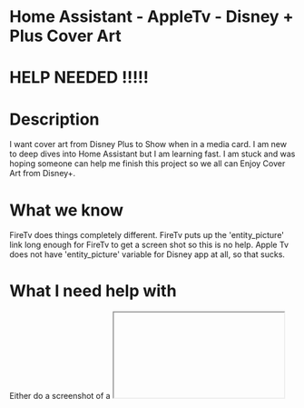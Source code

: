 # Home Assistant - AppleTv - Disney + Plus Cover Art
    
# HELP NEEDED !!!!!

# **Description**

I want cover art from Disney Plus to Show when in a media card. I am new to deep dives into Home Assistant but I am learning fast. I am stuck and was hoping someone can help me finish this project so we all can Enjoy Cover Art from Disney+.

# What we know

FireTv does things completely different. FireTv puts up the 'entity_picture' link long enough for FireTv to get a screen shot so this is no help. Apple Tv does not have 'entity_picture' variable for Disney app at all, so that sucks.
# What I need help with

Either do a screenshot of a <iframe> webpage or better would be to use something like SCRAPE integration to strip out the actual https:// location of the cover art which exists on their site without having logging in.
# My work so far

**If you look at the apple tv state under developer tools you will see this**

```
app_id: com.disney.disneyplus
friendly_name: Apple 3
supported_features: 450487
media_content_id: 0f5c5223-f4f6-46ef-ba8a-69cb0e17d8d3
media_content_type: video
media_duration: 7726
media_position: 4275
media_position_updated_at: "2024-04-15T19:05:25.804021+00:00"
media_title: "Star Wars: The Empire Strikes Back (Episode V)"
```

**Take Note of 'media_content_id: 0f5c5223-f4f6-46ef-ba8a-69cb0e17d8d3'**

Now take combine the id into this link " [https://www.disneyplus.com/en-gb/browse/entity-0f5c5223-f4f6-46ef-ba8a-69cb0e17d8d3](https://www.disneyplus.com/en-gb/browse/entity-0f5c5223-f4f6-46ef-ba8a-69cb0e17d8d3) " and put it in a browser. You should see the exact movie that you are playing.


![Screenshot 2024-04-15 at 3 18 27 PM](https://github.com/crazy-craig/Home-Assistant---AppleTv---Disney-Plus-Cover-Art/assets/153091268/6ccb6401-ef31-4330-ab72-ca26a36fad42)




![](Home%20Assistant%20-%20AppleTv%20-%20Disney%20+%20Plus%20Cover%20Art/Screenshot%202024-04-15%20at%203.18.27%E2%80%AFPM.png)
**POSSIBLE METHOD 1**
At this point we can put this address in a <iframe> but not in an Entity because it is a webpage and not a graphic. But if someone could figure out how to do a screen shot of a page in an <iframe> using an automation and store it so we can stick it in an entity this would seem to be pretty easy for the more advanced developers in Home Assistant

**This what it looks like**

![Screenshot 2024-04-15 at 3 21 31 PM](https://github.com/crazy-craig/Home-Assistant---AppleTv---Disney-Plus-Cover-Art/assets/153091268/70236462-c5d3-4f3c-bba8-b6efc66d1d62)


```
type: iframe
url: >-
  https://www.disneyplus.com/en-gb/browse/entity-0f5c5223-f4f6-46ef-ba8a-69cb0e17d8d3
aspect_ratio: '2:1'
```

![](Home%20Assistant%20-%20AppleTv%20-%20Disney%20+%20Plus%20Cover%20Art/Screenshot%202024-04-15%20at%203.21.31%E2%80%AFPM.png)

**POSSIBLE METHOD 2**

If we could on the fly scrape the actual link to the cover art then this would be the cleanest method. So here is what I have found and I hope someone can help do the final piece which is to scrape the link to the cover art graphic.

**Here is what I have so far...........**
 
 
**Grab Media_Content_Id**
AppleTv gives up the 'media_content_id: 0f5c5223-f4f6-46ef-ba8a-69cb0e17d8d3'

**Take** **Media_Content_Id and open the Web Page**
[https://www.disneyplus.com/en-gb/browse/entity-0f5c5223-f4f6-46ef-ba8a-69cb0e17d8d3](https://www.disneyplus.com/en-gb/browse/entity-0f5c5223-f4f6-46ef-ba8a-69cb0e17d8d3)


**Next Right Click on Background and copy image address and paste into a new webpage**
[https://disney.images.edge.bamgrid.com/ripcut-delivery/v1/variant/disney/39a47257-4260-4984-bd87-53de2ce6e9a8/compose?format=webp&width=1440](https://disney.images.edge.bamgrid.com/ripcut-delivery/v1/variant/disney/39a47257-4260-4984-bd87-53de2ce6e9a8/compose?format=webp&amp;width=1440)
Note: I did a research on [bamgrid.com](http://bamgrid.com) and this is a company that ALOT of online services is using for content. I think it is apart of AWS services.

**We now have the correlation between the media_content_id and the actual link to the cover art.**
Now we can dissect the to locate where is it is called from

**Finding the Link in the webpage**
Now, open a brower to [https://www.disneyplus.com/en-gb/browse/entity-0f5c5223-f4f6-46ef-ba8a-69cb0e17d8d3](https://www.disneyplus.com/en-gb/browse/entity-0f5c5223-f4f6-46ef-ba8a-69cb0e17d8d3) and now open Developer Tools

 
 ![Screenshot 2024-04-15 at 4 18 59 PM](https://github.com/crazy-craig/Home-Assistant---AppleTv---Disney-Plus-Cover-Art/assets/153091268/29b355cf-b6ff-4865-8873-32ee457e46f5)

 
**I found direct link to under <body> when I edited in HTML**
 
 
<img class="xgfbc15s xgfbc164 xgfbc16f u5n61x2" and class="u5n61x4 xgfbc136 xgfbc13ds xgfbc13gw xg fbc15j xgfbc16k"
src="[https://disney.images.edge.bamgrid.com/ripcut-delivery/v1/variant/disney/39a47257-4260-4984-bd87-53de2ce6e9a8/compose?format=webp&amp;width=1440](https://disney.images.edge.bamgrid.com/ripcut-delivery/v1/variant/disney/39a47257-4260-4984-bd87-53de2ce6e9a8/compose?format=webp&amp;amp;width=1440)"

I did multiple test with the Disney site across Star Wars, Nat Geo, Pixel, and the classes always stay the same " class="xgfbc15s xgfbc164 xgfbc16f u5n61x2" and class="u5n61x4 xgfbc136 xgfbc13ds xgfbc13gw xg fbc15j xgfbc16k"


![Screenshot 2024-04-15 at 3 46 14 PM](https://github.com/crazy-craig/Home-Assistant---AppleTv---Disney-Plus-Cover-Art/assets/153091268/32a233f8-2bf5-431f-a616-29b25ca56628)


Here is where I searched it down. There seems to be a different class= for the different resolutions of the background/cover art

![Screenshot 2024-04-15 at 4 32 05 PM](https://github.com/crazy-craig/Home-Assistant---AppleTv---Disney-Plus-Cover-Art/assets/153091268/48a6bb6d-2b2b-4e3d-990b-b2c4dc68c998)


Here is a little more flow charting
![Screenshot 2024-04-15 at 5 36 50 AM](https://github.com/crazy-craig/Home-Assistant---AppleTv---Disney-Plus-Cover-Art/assets/153091268/53d87990-ad7c-4875-8e67-a04c427d6d40)



**So if this is possible this would be the final step.**
If we had an automation that was triggered by AppleTv app_id: = com.disney.disneyplus and media_content_id: 0f5c5223-f4f6-46ef-ba8a-69cb0e17d8d3 changes then..... Scrape the [https://disney.images.edge.bamgrid.com/ripcut-delivery/v1/variant/disney/c41a94cf-226f-42e8-a6dc-9153cf9952c1/compose?format=webp&amp;label=standard_art_178&amp;width=800](https://disney.images.edge.bamgrid.com/ripcut-delivery/v1/variant/disney/c41a94cf-226f-42e8-a6dc-9153cf9952c1/compose?format=webp&amp;amp;label=standard_art_178&amp;amp;width=800) reference and put it into a temporary input.text variable using the locator by the class=xgfbc136 xgfbc13ds xgfbc13gw xg fbc15j xgfbc16k

If we can put this link into a variable then then we can display it like ths

![Screenshot 2024-04-15 at 4 07 54 PM](https://github.com/crazy-craig/Home-Assistant---AppleTv---Disney-Plus-Cover-Art/assets/153091268/14ac49f9-e67e-4ed2-b324-e556857ed16b)



**Note:** this is a custom:button-card I am building instead of a media.card because I have more control but this will work in a media card

```
type: custom:button-card
entity: media_player.apple_3
tap_action:
  action: navigate
  navigation_path: /Palma-Kitchen/apple-3
double_tap_action:
  action: navigate
  navigation_path: /Palma-Kitchen/apple-3
show_name: false
show_icon: true
show_state: true
show_label: true
label: |
  [[[ 
    return states['media_player.apple_3'].attributes.media_title
  ]]]
entity_picture: >
  [[[ return
  'https://disney.images.edge.bamgrid.com/ripcut-delivery/v1/variant/disney/39a47257-4260-4984-bd87-53de2ce6e9a8/compose?format=webp&width=1440' 
  ]]]
show_entity_picture: true
icon: phu:apple-tv-box
primary_info: name
layout: vertical
name: Apple Tv 1
styles:
  grid:
    - grid-template-areas: '"i" "l" "s"'
  card:
    - height: 196px
    - width: 220px
    - height: 196px
    - border-radius: 20px
    - justify-self: center
    - background-size: cover
    - margin: 0px 0px 0px 20px
  img_cell:
    - background-color: rgba(128,128,128,0.3)
    - width: 208px
    - height: 150px
    - border-radius: 14px
    - justify-self: center
    - margin: '-6px 0px 0px 0px'
  entity_picture:
    - width: 196px
    - height: 132px
    - border-radius: 10px
    - justify-self: center
    - margin: 0px 0px 0px 0px
  icon:
    - color: white
    - justify-self: center
    - border-radius: 14px
    - he!ight: 46px
    - width: 120px
    - margin: 0px 0px 0px 0px
  name:
    - color: white
    - font-size: 22px
    - font-weight: bold
    - justify-self: center
    - font-variant: small-caps
    - margin: '-2px 0px 0px 0px'
  state:
    - justify-self: center
    - color: yellow
    - font-size: 12px
    - font-weight: bold
    - font-variant: small-caps
  label:
    - font-size: 21px
    - font-weight: bold
    - justify-self: center
    - font-variant: small-caps
    - margin: '-2px 0px 0px 010px'
view_layout:
  position: sidebar
```

***Note:****these links are dedicated to the Movie Empire Strikes Back just as a reference*
 
 
 
 
 
 
 
 
